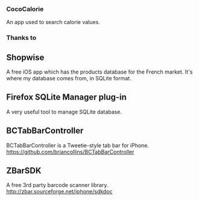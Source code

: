 ### CocoCalorie

An app used to search calorie values.

### Thanks to

## Shopwise
A free iOS app which has the products database for the French market. It's where my database comes from, in SQLite format.

## Firefox SQLite Manager plug-in
A very useful tool to manage SQLite database.

## BCTabBarController
BCTabBarController is a Tweetie-style tab bar for iPhone.
https://github.com/briancollins/BCTabBarController

## ZBarSDK
A free 3rd party barcode scanner library.
http://zbar.sourceforge.net/iphone/sdkdoc
